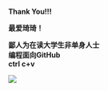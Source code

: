 **Thank You!!!**

**最爱琦琦！**

**鄙人为在读大学生非单身人士  
编程面向GitHub  
ctrl c+v**


![](https://github-readme-stats.vercel.app/api?username=QiQiyydss)


<!---
QiQiyydss/QiQiyydss is a ✨ special ✨ repository because its `README.md` (this file) appears on your GitHub profile.
You can click the Preview link to take a look at your changes.
--->

